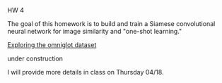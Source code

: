 HW 4

The goal of this homework is to build and train a Siamese convolutional neural network for image similarity and "one-shot learning."

[Exploring the omniglot dataset](https://colab.research.google.com/drive/1exJ-qNWj_m5Q-dcUesoL_fyBPyncfa0n)

under construction

I will provide more details in class on Thursday 04/18.
